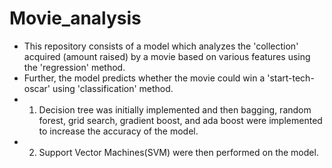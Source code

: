 # Movie_analysis
* This repository consists of a model which analyzes the 'collection' acquired (amount raised) by a movie based on various features using the 'regression' method.
* Further, the model predicts whether the movie could win a 'start-tech-oscar' using 'classification' method. 
* 1. Decision tree was initially implemented and then bagging, random forest, grid search, gradient boost, and ada boost were implemented to increase the accuracy of the model. 
* 2. Support Vector Machines(SVM) were then performed on the model.  
  
